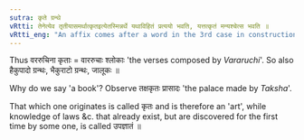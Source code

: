 ```yaml
---
sutra: कृते ग्रन्थे
vRtti: तेनेत्येव तृतीयासमर्थात्कृतइत्येतस्मिन्नर्थे यथाविहितं प्रत्ययो भवति, यत्तत्कृतं मन्यश्चेत्स भवति ॥
vRtti_eng: "An affix comes after a word in the 3rd case in construction, in the sense of 'made', the thing made being 'a book',"
---
```

Thus वररुचिना कृताः = वाररुचाः श्लोकाः 'the verses composed by _Vararuchi_'. So also हैकुपादो ग्रन्थः, भैकुराटो ग्रन्थः, जालूकः ॥

Why do we say 'a book'? Observe तक्षकृतः प्रासादः 'the palace made by _Taksha_'.

That which one originates is called कृतः and is therefore an 'art', while knowledge of laws &c. that already exist, but are discovered for the first time by some one, is called उपज्ञातं ॥
